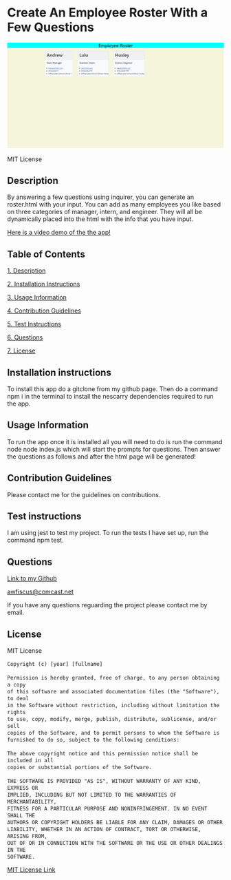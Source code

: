 # Create An Employee Roster With a Few Questions

![Screenshot-of-app](Screenshot-of-app.png)

MIT License

## Description

By answering a few questions using inquirer, you can generate an roster.html with your input. You can add as many employees you like based on three categories of manager, intern, and engineer. They will all be dynamically placed into the html with the info that you have input.

[Here is a video demo of the the app!](https://drive.google.com/file/d/1uBq5CCNiHdtXZjQtsnyFw_IGWTLikvWr/view?usp=sharing)

## Table of Contents

[1. Description](#description)

[2. Installation Instructions](#installation-instructions)

[3. Usage Information](#usage-information)

[4. Contribution Guidelines](#contribution-guidelines)

[5. Test Instructions](#test-instructions)

[6. Questions](#questions)

[7. License](#license)

## Installation instructions

To install this app do a gitclone from my github page. Then do a command npm i in the terminal to install the nescarry dependencies required to run the app.

## Usage Information

To run the app once it is installed all you will need to do is run the command node node index.js which will start the prompts for questions. Then answer the questions as follows and after the html page will be generated!

## Contribution Guidelines

Please contact me for the guidelines on contributions.

## Test instructions

I am using jest to test my project. To run the tests I have set up, run the command npm test.

## Questions

[Link to my Github](https://github.com/awfiscus)

awfiscus@comcast.net

If you have any questions reguarding the project please contact me by email.

## License

MIT License

    Copyright (c) [year] [fullname]

    Permission is hereby granted, free of charge, to any person obtaining a copy
    of this software and associated documentation files (the "Software"), to deal
    in the Software without restriction, including without limitation the rights
    to use, copy, modify, merge, publish, distribute, sublicense, and/or sell
    copies of the Software, and to permit persons to whom the Software is
    furnished to do so, subject to the following conditions:

    The above copyright notice and this permission notice shall be included in all
    copies or substantial portions of the Software.

    THE SOFTWARE IS PROVIDED "AS IS", WITHOUT WARRANTY OF ANY KIND, EXPRESS OR
    IMPLIED, INCLUDING BUT NOT LIMITED TO THE WARRANTIES OF MERCHANTABILITY,
    FITNESS FOR A PARTICULAR PURPOSE AND NONINFRINGEMENT. IN NO EVENT SHALL THE
    AUTHORS OR COPYRIGHT HOLDERS BE LIABLE FOR ANY CLAIM, DAMAGES OR OTHER
    LIABILITY, WHETHER IN AN ACTION OF CONTRACT, TORT OR OTHERWISE, ARISING FROM,
    OUT OF OR IN CONNECTION WITH THE SOFTWARE OR THE USE OR OTHER DEALINGS IN THE
    SOFTWARE.

[MIT License Link](https://choosealicense.com/licenses/mit/)

